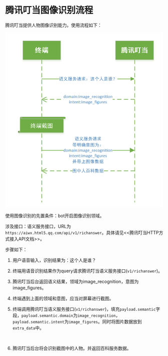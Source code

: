 <h1>腾讯叮当图像识别流程</h1>

腾讯叮当提供人物图像识别能力。使用流程如下：

![Demo](img/image_recognition.png)

使用图像识别的先置条件：bot开启图像识别领域。

涉及接口：语义服务接口，URL为`https://aiwx.html5.qq.com/api/v1/richanswer`。具体请见<<腾讯叮当HTTP方式接入API文档>>。

步骤如下：

1. 用户语音输入，识别结果为：这个人是谁？

2. 终端用语音识别结果作为query请求腾讯叮当语义服务接口(`v1/richanswer`)。

3. 腾讯叮当后台返回语义结果，领域为image_recognition，意图为image_figures。

4. 终端遇到上面的领域和意图，应当对屏幕进行截图。

5. 终端调用腾讯叮当语义服务接口(`v1/richanswer`)，填充`payload.semantic`字段，`payload.semantic.domain`为`image_recognition`，`payload.semantic.intent`为`image_figures`。同时将图片数据放到`extra_data`中。

   ​

6. 腾讯叮当后台将会识别截图中的人物。并返回百科服务数据。







